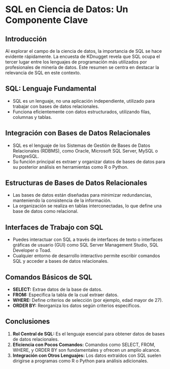 # SQL en Ciencia de Datos: Un Componente Clave

## Introducción
Al explorar el campo de la ciencia de datos, la importancia de SQL se hace evidente rápidamente. La encuesta de KDnugget revela que SQL ocupa el tercer lugar entre los lenguajes de programación más utilizados por profesionales de minería de datos. Este resumen se centra en destacar la relevancia de SQL en este contexto.

## SQL: Lenguaje Fundamental
- SQL es un lenguaje, no una aplicación independiente, utilizado para trabajar con bases de datos relacionales.
- Funciona eficientemente con datos estructurados, utilizando filas, columnas y tablas.

## Integración con Bases de Datos Relacionales
- SQL es el lenguaje de los Sistemas de Gestión de Bases de Datos Relacionales (RDBMS), como Oracle, Microsoft SQL Server, MySQL o PostgreSQL.
- Su función principal es extraer y organizar datos de bases de datos para su posterior análisis en herramientas como R o Python.

## Estructuras de Bases de Datos Relacionales
- Las bases de datos están diseñadas para minimizar redundancias, manteniendo la consistencia de la información.
- La organización se realiza en tablas interconectadas, lo que define una base de datos como relacional.

## Interfaces de Trabajo con SQL
- Puedes interactuar con SQL a través de interfaces de texto o interfaces gráficas de usuario (GUI) como SQL Server Management Studio, SQL Developer o Toad.
- Cualquier entorno de desarrollo interactivo permite escribir comandos SQL y acceder a bases de datos relacionales.

## Comandos Básicos de SQL
- **SELECT:** Extrae datos de la base de datos.
- **FROM:** Especifica la tabla de la cual extraer datos.
- **WHERE:** Define criterios de selección (por ejemplo, edad mayor de 27).
- **ORDER BY:** Reorganiza los datos según criterios específicos.

## Conclusiones
1. **Rol Central de SQL:** Es el lenguaje esencial para obtener datos de bases de datos relacionales.
2. **Eficiencia con Pocos Comandos:** Comandos como SELECT, FROM, WHERE, y ORDER BY son fundamentales y ofrecen un amplio alcance.
3. **Integración con Otros Lenguajes:** Los datos extraídos con SQL suelen dirigirse a programas como R o Python para análisis adicionales.

